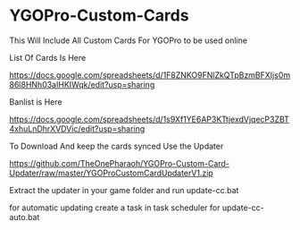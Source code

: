 # YGOPro-Custom-Cards

This Will Include All Custom Cards For YGOPro to be used online

List Of Cards Is Here 

https://docs.google.com/spreadsheets/d/1F8ZNKO9FNlZkQTpBzmBFXIjs0m86l8HNh03aIHKIWqk/edit?usp=sharing

Banlist is Here

https://docs.google.com/spreadsheets/d/1s9Xf1YE6AP3KTtjexdVjqecP3ZBT4xhuLnDhrXVDVic/edit?usp=sharing

To Download And keep the cards synced Use the Updater

https://github.com/TheOnePharaoh/YGOPro-Custom-Card-Updater/raw/master/YGOProCustomCardUpdaterV1.zip

Extract the updater in your game folder and run update-cc.bat

for automatic updating create a task in task scheduler for update-cc-auto.bat
